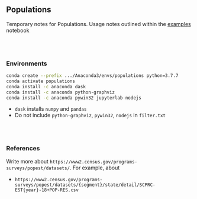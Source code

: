 ## Populations

Temporary notes for Populations.  Usage notes outlined within the [examples](https://colab.research.google.com/github/briefings/sars/blob/develop/fundamentals/populations/notebooks/examples.ipynb) notebook

<br>
<br>

### Environments

```bash
conda create --prefix .../Anaconda3/envs/populations python=3.7.7
conda activate populations
conda install -c anaconda dask
conda install -c anaconda python-graphviz
conda install -c anaconda pywin32 jupyterlab nodejs
```

* `dask` installs `numpy` and `pandas`
* Do not include `python-graphviz`, `pywin32`, `nodejs` in `filter.txt`

<br>
<br>

### References

Write more about `https://www2.census.gov/programs-surveys/popest/datasets/`.  For example, about

* `https://www2.census.gov/programs-surveys/popest/datasets/{segment}/state/detail/SCPRC-EST{year}-18+POP-RES.csv`

<br>
<br>